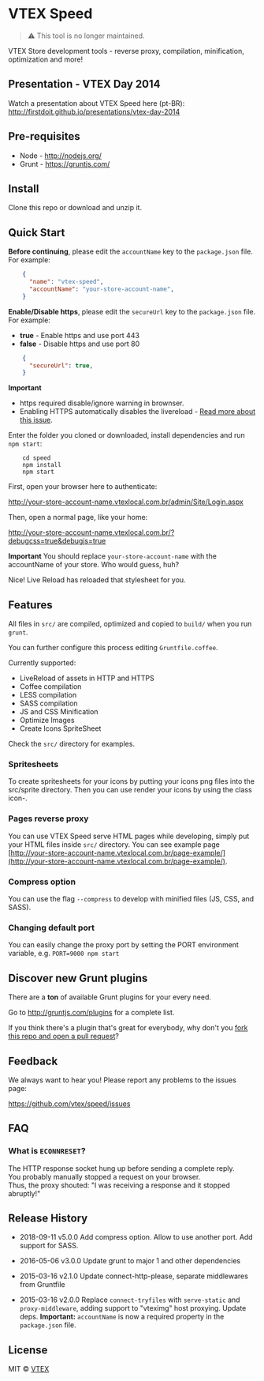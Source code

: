 # VTEX Speed

> ⚠️ This tool is no longer maintained.

VTEX Store development tools - reverse proxy, compilation, minification, optimization and more!

## Presentation - VTEX Day 2014

Watch a presentation about VTEX Speed here (pt-BR): http://firstdoit.github.io/presentations/vtex-day-2014

## Pre-requisites

* Node - http://nodejs.org/
* Grunt - https://gruntjs.com/

## Install

Clone this repo or download and unzip it.

## Quick Start

**Before continuing**, please edit the `accountName` key to the `package.json` file. For example:

```json
    {
      "name": "vtex-speed",
      "accountName": "your-store-account-name",
    }
```
**Enable/Disable https**, please edit the `secureUrl` key to the `package.json` file. For example:
- **true** - Enable https and use port 443
- **false** - Disable https and use port 80
```json
    {
      "secureUrl": true,
    }
```
**Important**  
- https required disable/ignore warning in brownser.
- Enabling HTTPS automatically disables the livereload - [Read more about this issue](http://livereload.com/limitations/https/).

Enter the folder you cloned or downloaded, install dependencies and run `npm start`:

```shell
    cd speed
    npm install
    npm start
```

First, open your browser here to authenticate:  

http://your-store-account-name.vtexlocal.com.br/admin/Site/Login.aspx

Then, open a normal page, like your home:

http://your-store-account-name.vtexlocal.com.br/?debugcss=true&debugjs=true

**Important**  You should replace `your-store-account-name` with the accountName of your store. Who would guess, huh?


Nice! Live Reload has reloaded that stylesheet for you.

## Features

All files in `src/` are compiled, optimized and copied to `build/` when you run `grunt`.

You can further configure this process editing `Gruntfile.coffee`.

Currently supported:

- LiveReload of assets in HTTP and HTTPS
- Coffee compilation
- LESS compilation
- SASS compilation
- JS and CSS Minification
- Optimize Images
- Create Icons SpriteSheet

Check the `src/` directory for examples.

### Spritesheets

To create spritesheets for your icons by putting your icons png files into the src/sprite directory. Then you can use render your icons by using the class icon-<filename>.

### Pages reverse proxy

You can use VTEX Speed serve HTML pages while developing, simply put your HTML files inside `src/` directory. You can see example page [http://your-store-account-name.vtexlocal.com.br/page-example/](http://your-store-account-name.vtexlocal.com.br/page-example/).

### Compress option

You can use the flag `--compress` to develop with minified files (JS, CSS, and SASS).

### Changing default port

You can easily change the proxy port by setting the PORT environment variable, e.g. `PORT=9000 npm start`

## Discover new Grunt plugins

There are a **ton** of available Grunt plugins for your every need.

Go to http://gruntjs.com/plugins for a complete list.

If you think there's a plugin that's great for everybody, why don't you [fork this repo and open a pull request](https://github.com/vtex/speed/fork)?

## Feedback

We always want to hear you! Please report any problems to the issues page:

https://github.com/vtex/speed/issues

## FAQ

### What is `ECONNRESET`?

The HTTP response socket hung up before sending a complete reply.  
You probably manually stopped a request on your browser.  
Thus, the proxy shouted: "I was receiving a response and it stopped abruptly!"

## Release History

- 2018-09-11    v5.0.0      Add compress option. Allow to use another port. Add support for SASS.

- 2016-05-06    v3.0.0      Update grunt to major 1 and other dependencies

- 2015-03-16    v2.1.0      Update connect-http-please, separate middlewares from Gruntfile

- 2015-03-16    v2.0.0      Replace `connect-tryfiles` with `serve-static` and `proxy-middleware`, adding support to "vteximg" host proxying. Update deps. **Important:** `accountName` is now a required property in the `package.json` file.

## License

MIT © [VTEX](https://github.com/vtex)
